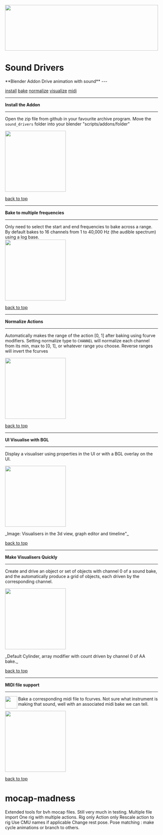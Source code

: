 <a name="sound_drivers"></a>
<img src="https://github.com/batFINGER/sound-bake-drivers/wiki/images/anim.gif"  width="100%" height="150" padding="10" align="center"/>
<h1 padding="10">Sound Drivers</h1>
**Blender Addon Drive animation with sound**
---

[install](#install)
[bake](#bake)
[normalize](#normalize)
[visualize](#visualize)
[midi](#midi)


---
**Install the Addon<a name="install"></a>**

---

Open the zip file from github in your favourite archive program.  Move the `sound_drivers` folder into your blender  "scripts/addons/folder"

<a href="https://github.com/batFINGER/sound-bake-drivers/wiki/images/install_addon.png"><img src="https://github.com/batFINGER/sound-bake-drivers/wiki/images/install_addon.png" height="200" ></a>

[back to top](#sound_drivers)

---
**Bake to multiple frequencies<a name="bake"></a>**

---

Only need to select the start and end frequencies to bake across a range.  By default bakes to 16 channels from 1 to 40,000 Hz (the audible spectrum) using a log base.  
<a href="https://github.com/batFINGER/sound-bake-drivers/wiki/images/bake.png"><img src="https://github.com/batFINGER/sound-bake-drivers/wiki/images/bake.png" height="200" ></a>

[back to top](#sound_drivers)

---
**Normalize Actions<a name="normalize"></a>**

---

Automatically makes the range of the action [0, 1] after baking using fcurve modifiers.  Setting normalize type to `CHANNEL` will normalize each channel from its min, max to [0, 1], or whatever range you choose.  Reverse ranges will invert the fcurves

<a href="https://github.com/batFINGER/sound-bake-drivers/wiki/images/normalize.png"><img src="https://github.com/batFINGER/sound-bake-drivers/wiki/images/normalize.png" height="200" ></a>

[back to top](#sound_drivers)



---
**UI Visualise with BGL<a name="visualize"></a>**

---

Display a visualiser using properties in the UI or with a BGL overlay on the UI. 

<a href="https://github.com/batFINGER/sound-bake-drivers/wiki/images/visualiser_new.png"><img src="https://github.com/batFINGER/sound-bake-drivers/wiki/images/visualiser_new.png" height="200" ></a>

<span text-size="-1" margin="0" padding="0">
_Image: Visualisers in the 3d view, graph editor and timeline"_
</span>

[back to top](#sound_drivers)


---
**Make Visualisers Quickly<a name="visualize"></a>**

---

Create and drive an object or set of objects with channel 0 of a sound bake, and the automatically produce a grid of objects, each driven by the corresponding channel.


<a href="https://github.com/batFINGER/sound-bake-drivers/wiki/images/visquick.png"><img src="https://github.com/batFINGER/sound-bake-drivers/wiki/images/visquick.png" height="200" ></a>

<span text-size="-1" margin="0" padding="0">
_Default Cylinder, array modifier with count driven by channel 0 of AA bake._
</span>

[back to top](#sound_drivers)

---
**MIDI file support<a name="midi"></a>**

---

<a href="https://github.com/batFINGER/sound-bake-drivers/wiki/images/install_addon.png"><img src="https://github.com/batFINGER/sound-bake-drivers/wiki/images/midi_icon.png" align="left" height="40" ></a> Bake a corresponding  midi file to fcurves.  Not sure what instrument is making that sound, well with an associated midi bake we can tell.


<a href="https://github.com/batFINGER/sound-bake-drivers/wiki/images/midi2.png"><img src="https://github.com/batFINGER/sound-bake-drivers/wiki/images/midi2.png" height="200" ></a> 

[back to top](#sound_drivers)


# mocap-madness
Extended tools for bvh mocap files.
Still very much in testing.
Multiple file import
One rig with multiple actions.
Rig only
Action only
Rescale action to rig
Use CMU names if applicable
Change rest pose.
Pose matching : make cycle animations or branch to others.

